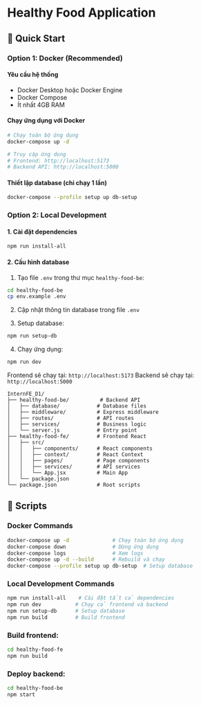 # Healthy Food Application


## 🚀 Quick Start

### Option 1: Docker (Recommended)

#### Yêu cầu hệ thống
- Docker Desktop hoặc Docker Engine
- Docker Compose
- Ít nhất 4GB RAM

#### Chạy ứng dụng với Docker
```bash
# Chạy toàn bộ ứng dụng
docker-compose up -d

# Truy cập ứng dụng
# Frontend: http://localhost:5173
# Backend API: http://localhost:5000
```

#### Thiết lập database (chỉ chạy 1 lần)
```bash
docker-compose --profile setup up db-setup
```

### Option 2: Local Development

#### 1. Cài đặt dependencies
```bash
npm run install-all
```

#### 2. Cấu hình database
1. Tạo file `.env` trong thư mục `healthy-food-be`:
```bash
cd healthy-food-be
cp env.example .env
```

2. Cập nhật thông tin database trong file `.env`

3. Setup database:
```bash
npm run setup-db
```

4. Chạy ứng dụng:
```bash
npm run dev
```

Frontend sẽ chạy tại: `http://localhost:5173`
Backend sẽ chạy tại: `http://localhost:5000`

```
InternFE_D1/
├── healthy-food-be/          # Backend API
│   ├── database/            # Database files
│   ├── middleware/          # Express middleware
│   ├── routes/              # API routes
│   ├── services/            # Business logic
│   └── server.js            # Entry point
├── healthy-food-fe/         # Frontend React
│   ├── src/
│   │   ├── components/      # React components
│   │   ├── context/         # React Context
│   │   ├── pages/           # Page components
│   │   ├── services/        # API services
│   │   └── App.jsx          # Main App
│   └── package.json
└── package.json             # Root scripts
```


## 🔄 Scripts

### Docker Commands
```bash
docker-compose up -d              # Chạy toàn bộ ứng dụng
docker-compose down               # Dừng ứng dụng
docker-compose logs               # Xem logs
docker-compose up -d --build      # Rebuild và chạy
docker-compose --profile setup up db-setup  # Setup database
```

### Local Development Commands
```bash
npm run install-all    # Cài đặt tất cả dependencies
npm run dev           # Chạy cả frontend và backend
npm run setup-db      # Setup database
npm run build         # Build frontend
```

### Build frontend:
```bash
cd healthy-food-fe
npm run build
```

### Deploy backend:
```bash
cd healthy-food-be
npm start
